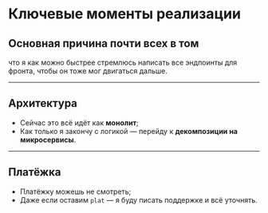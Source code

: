 # Ключевые моменты реализации

## Основная причина почти всех в том
что я как можно быстрее стремлюсь написать все эндпоинты для фронта, чтобы он тоже мог двигаться дальше.


---

## Архитектура
- Сейчас это всё идёт как **монолит**;
- Как только я закончу с логикой — перейду к **декомпозиции на микросервисы**.

---

## Платёжка
- Платёжку можешь не смотреть;
- Даже если оставим `plat` — я буду писать поддержке и всё уточнять.